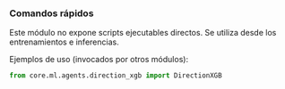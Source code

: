 ### Comandos rápidos

Este módulo no expone scripts ejecutables directos. Se utiliza desde los entrenamientos e inferencias.

Ejemplos de uso (invocados por otros módulos):
```python
from core.ml.agents.direction_xgb import DirectionXGB
```


